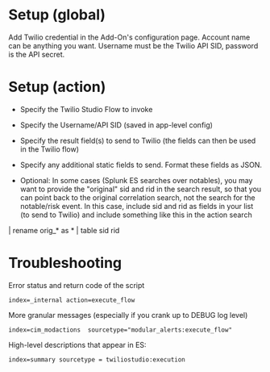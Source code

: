 # Setup (global)
Add Twilio credential in the Add-On's configuration page. Account name can be anything you want.  Username must be the Twilio API SID,  password is the API secret.

# Setup (action)
- Specify the Twilio Studio Flow to invoke
- Specify the Username/API SID (saved in app-level config)
- Specify the result field(s) to send to Twilio (the fields can then be used in the Twilio flow)
- Specify any additional static fields to send.  Format these fields as JSON.

- Optional:  In some cases (Splunk ES searches over notables),  you may want to provide the "original" sid and rid in the search result, so that you can point back to the original correlation search, not the search for the notable/risk event.  In this case,  include sid and rid as fields in your list (to send to Twilio) and include something like this in the action search

| rename orig_* as *
| table sid rid  <OTHER FIELDS>

# Troubleshooting 

Error status and return code of the script

```index=_internal action=execute_flow ```

More granular messages (especially if you crank up to DEBUG log level)

```index=cim_modactions  sourcetype="modular_alerts:execute_flow" ```

High-level descriptions that appear in ES:

```index=summary sourcetype = twiliostudio:execution```

